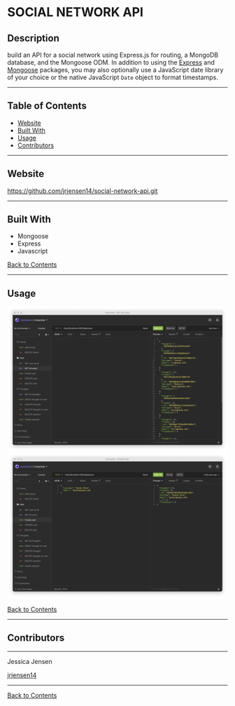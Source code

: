 # SOCIAL NETWORK API

## Description 

build an API for a social network using Express.js for routing, a MongoDB database, and the Mongoose ODM. In addition to using the [Express](https://www.npmjs.com/package/express) and [Mongoose](https://www.npmjs.com/package/mongoose) packages, you may also optionally use a JavaScript date library of your choice or the native JavaScript `Date` object to format timestamps.

---

## Table of Contents 

- [Website](#website)
- [Built With](#built-with)
- [Usage](#usage)
- [Contributors](#contributors)

---

## Website

https://github.com/jrjensen14/social-network-api.git

---

## Built With

- Mongoose
- Express
- Javascript


[Back to Contents](#table-of-contents)

---

## Usage
![Screenshot of Get all users](screenshots/social-network-screenshot-1.png)
![Screenshot of Creat a user](screenshots/social-network-screenshot-2.png)

[Back to Contents](#table-of-contents)

---


## Contributors

---
    
Jessica Jensen
    
[jrjensen14](https://github.com/jrjensen14)

---

[Back to Contents](#table-of-contents)

